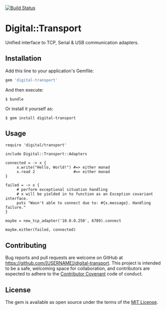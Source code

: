 [![Build Status](https://travis-ci.org/rlishtaba/ruby-digital-transport.svg?branch=master)](https://travis-ci.org/rlishtaba/ruby-digital-transport)

# Digital::Transport

Unified interface to TCP, Serial & USB communication adapters.

## Installation

Add this line to your application's Gemfile:

```ruby
gem 'digital-transport'
```

And then execute:

    $ bundle

Or install it yourself as:

    $ gem install digital-transport

## Usage

    require 'digital/transport'
    
    include Digital::Transport::Adapters
    
    connected = -> x {
         x.write("Hello, World!") #=> either monad
         x.read 2                 #=> either monad
    }
    
    failed = -> x {
         # perform exceptional situation handling
         # x will be yielded in to function as an Exception covariant interface.
         puts "Wasn't able to connect due to: #{x.message}. Handling failure."
    }
    
    maybe = new_tcp_adapter('10.0.0.250', 6789).connect
    
    maybe.either(failed, connected)
    

## Contributing

Bug reports and pull requests are welcome on GitHub at https://github.com/[USERNAME]/digital-transport. This project is intended to be a safe, welcoming space for collaboration, and contributors are expected to adhere to the [Contributor Covenant](http://contributor-covenant.org) code of conduct.


## License

The gem is available as open source under the terms of the [MIT License](http://opensource.org/licenses/MIT).

